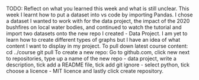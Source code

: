 TODO: Reflect on what you learned this week and what is still unclear.
This week I learnt how to put a dataset into vs code by importing Pandas. I chose a dataset I wanted to work with for the data project, the impact of the 2020 bushfires on local water bodies, and continued to watch the tutorial and import two datasets onto the new repo I created - Data Project. 
I am yet to learn how to create different types of graphs but I have an idea of what content I want to display in my project.
To pull down latest course content:
cd ../course
git pull
To create a new repo: Go to github.com, click new next to repositories, type up a name of the new repo - data project, write a description, tick add a README file, tick add git ignore - select python, tick choose a licence - MIT licence and lastly click create repository.